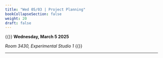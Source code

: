 ```yaml
---
title: "Wed 05/03 | Project Planning"
bookCollapseSection: false
weight: 20
draft: false
---
```


{{<hint info>}}
**Wednesday, March 5 2025**

*Room 3430, Experimental Studio 1*
{{</hint>}}

---
